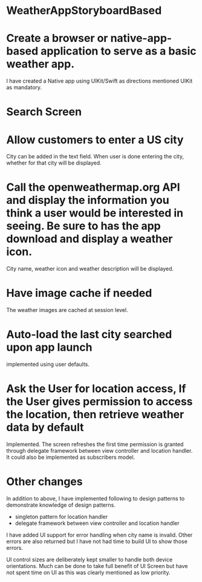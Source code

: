 # WeatherAppStoryboardBased

# Create a browser or native-app-based application to serve as a basic weather app.
I have created a Native app using UIKit/Swift as directions mentioned UIKit as mandatory.

# Search Screen

# Allow customers to enter a US city 
City can be added in the text field. When user is done entering the city, whether for that city will be displayed.

# Call the openweathermap.org API and display the information you think a user would be interested in seeing. Be sure to has the app download and display a weather icon. 
City name, weather icon and weather description will be displayed.

# Have image cache if needed 
The weather images are cached at session level.

# Auto-load the last city searched upon app launch 
implemented using user defaults. 

# Ask the User for location access, If the User gives permission to access the location, then retrieve weather data by default 
Implemented. The screen refreshes the first time permission is granted through delegate framework between view controller and location handler. It could also be implemented as subscribers model.

# Other changes
In addition to above, I have implemented following to design patterns to demonstrate knowledge of design patterns. 
- singleton pattern for location handler
- delegate framework between view controller and location handler 

I have added UI support for error handling when city name is invalid. Other errors are also returned but I have not had time to build UI to show those errors. 

UI control sizes are deliberately kept smaller to handle both device orientations. Much can be done to take full benefit of UI Screen but have not spent time on UI as this was clearly mentioned as low priority.
